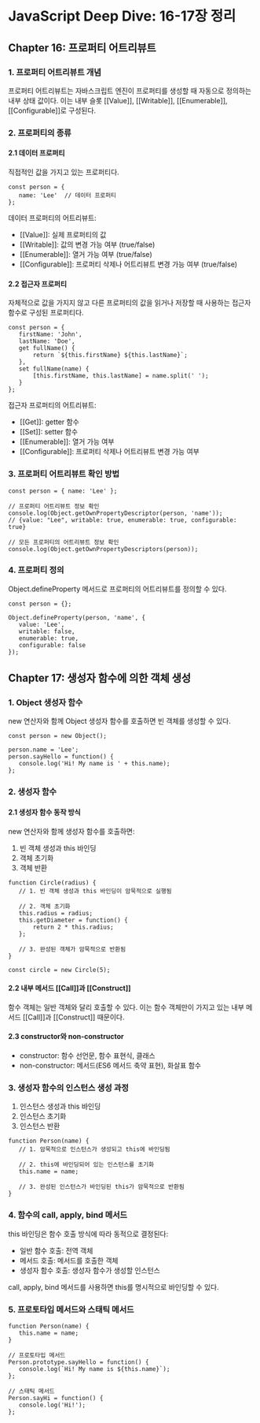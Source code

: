# JavaScript Deep Dive: 16-17장 정리

## Chapter 16: 프로퍼티 어트리뷰트

### 1. 프로퍼티 어트리뷰트 개념
프로퍼티 어트리뷰트는 자바스크립트 엔진이 프로퍼티를 생성할 때 자동으로 정의하는 내부 상태 값이다. 이는 내부 슬롯 [[Value]], [[Writable]], [[Enumerable]], [[Configurable]]로 구성된다.

### 2. 프로퍼티의 종류

#### 2.1 데이터 프로퍼티
직접적인 값을 가지고 있는 프로퍼티다.

```
const person = {
   name: 'Lee'  // 데이터 프로퍼티
};
```

데이터 프로퍼티의 어트리뷰트:
- [[Value]]: 실제 프로퍼티의 값
- [[Writable]]: 값의 변경 가능 여부 (true/false)
- [[Enumerable]]: 열거 가능 여부 (true/false)
- [[Configurable]]: 프로퍼티 삭제나 어트리뷰트 변경 가능 여부 (true/false)

#### 2.2 접근자 프로퍼티
자체적으로 값을 가지지 않고 다른 프로퍼티의 값을 읽거나 저장할 때 사용하는 접근자 함수로 구성된 프로퍼티다.

```
const person = {
   firstName: 'John',
   lastName: 'Doe',
   get fullName() {
       return `${this.firstName} ${this.lastName}`;
   },
   set fullName(name) {
       [this.firstName, this.lastName] = name.split(' ');
   }
};
```

접근자 프로퍼티의 어트리뷰트:
- [[Get]]: getter 함수
- [[Set]]: setter 함수
- [[Enumerable]]: 열거 가능 여부
- [[Configurable]]: 프로퍼티 삭제나 어트리뷰트 변경 가능 여부

### 3. 프로퍼티 어트리뷰트 확인 방법

```
const person = { name: 'Lee' };

// 프로퍼티 어트리뷰트 정보 확인
console.log(Object.getOwnPropertyDescriptor(person, 'name'));
// {value: "Lee", writable: true, enumerable: true, configurable: true}

// 모든 프로퍼티의 어트리뷰트 정보 확인
console.log(Object.getOwnPropertyDescriptors(person));
```

### 4. 프로퍼티 정의

Object.defineProperty 메서드로 프로퍼티의 어트리뷰트를 정의할 수 있다.

```
const person = {};

Object.defineProperty(person, 'name', {
   value: 'Lee',
   writable: false,
   enumerable: true,
   configurable: false
});
```

## Chapter 17: 생성자 함수에 의한 객체 생성

### 1. Object 생성자 함수

new 연산자와 함께 Object 생성자 함수를 호출하면 빈 객체를 생성할 수 있다.

```
const person = new Object();

person.name = 'Lee';
person.sayHello = function() {
   console.log('Hi! My name is ' + this.name);
};
```

### 2. 생성자 함수

#### 2.1 생성자 함수 동작 방식
new 연산자와 함께 생성자 함수를 호출하면:
1. 빈 객체 생성과 this 바인딩
2. 객체 초기화
3. 객체 반환

```
function Circle(radius) {
   // 1. 빈 객체 생성과 this 바인딩이 암묵적으로 실행됨
   
   // 2. 객체 초기화
   this.radius = radius;
   this.getDiameter = function() {
       return 2 * this.radius;
   };
   
   // 3. 완성된 객체가 암묵적으로 반환됨
}

const circle = new Circle(5);
```

#### 2.2 내부 메서드 [[Call]]과 [[Construct]]
함수 객체는 일반 객체와 달리 호출할 수 있다. 이는 함수 객체만이 가지고 있는 내부 메서드 [[Call]]과 [[Construct]] 때문이다.

#### 2.3 constructor와 non-constructor
- constructor: 함수 선언문, 함수 표현식, 클래스
- non-constructor: 메서드(ES6 메서드 축약 표현), 화살표 함수

### 3. 생성자 함수의 인스턴스 생성 과정

1. 인스턴스 생성과 this 바인딩
2. 인스턴스 초기화
3. 인스턴스 반환

```
function Person(name) {
   // 1. 암묵적으로 인스턴스가 생성되고 this에 바인딩됨
   
   // 2. this에 바인딩되어 있는 인스턴스를 초기화
   this.name = name;
   
   // 3. 완성된 인스턴스가 바인딩된 this가 암묵적으로 반환됨
}
```

### 4. 함수의 call, apply, bind 메서드

this 바인딩은 함수 호출 방식에 따라 동적으로 결정된다:
- 일반 함수 호출: 전역 객체
- 메서드 호출: 메서드를 호출한 객체
- 생성자 함수 호출: 생성자 함수가 생성할 인스턴스

call, apply, bind 메서드를 사용하면 this를 명시적으로 바인딩할 수 있다.

### 5. 프로토타입 메서드와 스태틱 메서드

```
function Person(name) {
   this.name = name;
}

// 프로토타입 메서드
Person.prototype.sayHello = function() {
   console.log(`Hi! My name is ${this.name}`);
};

// 스태틱 메서드
Person.sayHi = function() {
   console.log('Hi!');
};
```